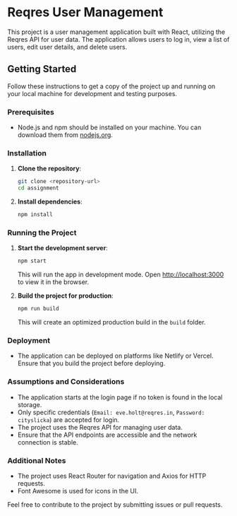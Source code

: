 # Reqres User Management

This project is a user management application built with React, utilizing the Reqres API for user data. The application allows users to log in, view a list of users, edit user details, and delete users.

## Getting Started

Follow these instructions to get a copy of the project up and running on your local machine for development and testing purposes.

### Prerequisites

- Node.js and npm should be installed on your machine. You can download them from [nodejs.org](https://nodejs.org/).

### Installation

1. **Clone the repository**:
   ```bash
   git clone <repository-url>
   cd assignment
   ```

2. **Install dependencies**:
   ```bash
   npm install
   ```

### Running the Project

1. **Start the development server**:
   ```bash
   npm start
   ```
   This will run the app in development mode. Open [http://localhost:3000](http://localhost:3000) to view it in the browser.

2. **Build the project for production**:
   ```bash
   npm run build
   ```
   This will create an optimized production build in the `build` folder.

### Deployment

- The application can be deployed on platforms like Netlify or Vercel. Ensure that you build the project before deploying.

### Assumptions and Considerations

- The application starts at the login page if no token is found in the local storage.
- Only specific credentials (`Email: eve.holt@reqres.in`, `Password: cityslicka`) are accepted for login.
- The project uses the Reqres API for managing user data.
- Ensure that the API endpoints are accessible and the network connection is stable.

### Additional Notes

- The project uses React Router for navigation and Axios for HTTP requests.
- Font Awesome is used for icons in the UI.

Feel free to contribute to the project by submitting issues or pull requests.
